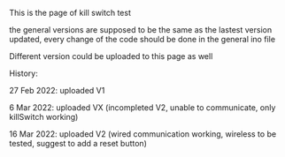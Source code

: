 This is the page of kill switch test

the general versions are supposed to be the same as the lastest version updated, every change of the code should be done in the general ino file

Different version could be uploaded to this page as well

History:

27 Feb 2022: uploaded V1

6 Mar 2022: uploaded VX (incompleted V2, unable to communicate, only killSwitch working)

16 Mar 2022: uploaded V2 (wired communication working, wireless to be tested, suggest to add a reset button)
